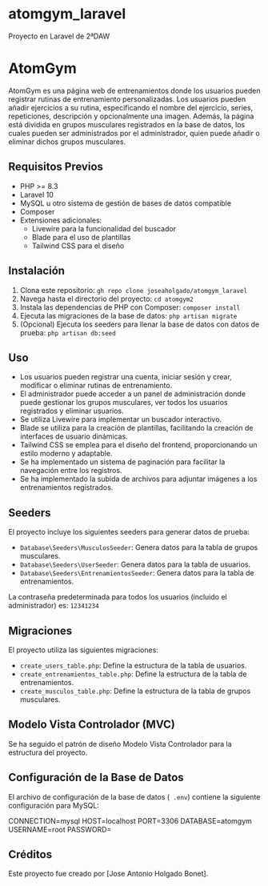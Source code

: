 # atomgym_laravel
Proyecto en Laravel de 2ªDAW
# AtomGym

AtomGym es una página web de entrenamientos donde los usuarios pueden registrar rutinas de entrenamiento personalizadas. Los usuarios pueden añadir ejercicios a su rutina, especificando el nombre del ejercicio, series, repeticiones, descripción y opcionalmente una imagen. Además, la página está dividida en grupos musculares registrados en la base de datos, los cuales pueden ser administrados por el administrador, quien puede añadir o eliminar dichos grupos musculares.

## Requisitos Previos

- PHP >= 8.3
- Laravel 10
- MySQL u otro sistema de gestión de bases de datos compatible
- Composer
- Extensiones adicionales:
  - Livewire para la funcionalidad del buscador
  - Blade para el uso de plantillas
  - Tailwind CSS para el diseño

## Instalación

1. Clona este repositorio: `gh repo clone joseaholgado/atomgym_laravel`
2. Navega hasta el directorio del proyecto: `cd atomgym2`
3. Instala las dependencias de PHP con Composer: `composer install`
4. Ejecuta las migraciones de la base de datos: `php artisan migrate`
5. (Opcional) Ejecuta los seeders para llenar la base de datos con datos de prueba: `php artisan db:seed`

## Uso

- Los usuarios pueden registrar una cuenta, iniciar sesión y crear, modificar o eliminar rutinas de entrenamiento.
- El administrador puede acceder a un panel de administración donde puede gestionar los grupos musculares, ver todos los usuarios registrados y eliminar usuarios.
- Se utiliza Livewire para implementar un buscador interactivo.
- Blade se utiliza para la creación de plantillas, facilitando la creación de interfaces de usuario dinámicas.
- Tailwind CSS se emplea para el diseño del frontend, proporcionando un estilo moderno y adaptable.
- Se ha implementado un sistema de paginación para facilitar la navegación entre los registros.
- Se ha implementado la subida de archivos para adjuntar imágenes a los entrenamientos registrados.

## Seeders

El proyecto incluye los siguientes seeders para generar datos de prueba:
- `Database\Seeders\MusculosSeeder`: Genera datos para la tabla de grupos musculares.
- `Database\Seeders\UserSeeder`: Genera datos para la tabla de usuarios.
- `Database\Seeders\EntrenamientosSeeder`: Genera datos para la tabla de entrenamientos.

La contraseña predeterminada para todos los usuarios (incluido el administrador) es: `12341234`

## Migraciones

El proyecto utiliza las siguientes migraciones:
- `create_users_table.php`: Define la estructura de la tabla de usuarios.
- `create_entrenamientos_table.php`: Define la estructura de la tabla de entrenamientos.
- `create_musculos_table.php`: Define la estructura de la tabla de grupos musculares.

## Modelo Vista Controlador (MVC)

Se ha seguido el patrón de diseño Modelo Vista Controlador para la estructura del proyecto.

## Configuración de la Base de Datos

El archivo de configuración de la base de datos (` .env`) contiene la siguiente configuración para MySQL:

CONNECTION=mysql
HOST=localhost
PORT=3306
DATABASE=atomgym
USERNAME=root
PASSWORD=

## Créditos

Este proyecto fue creado por [Jose Antonio Holgado Bonet]. 
